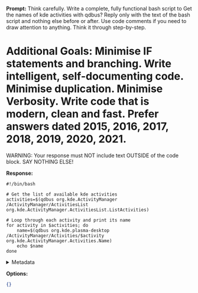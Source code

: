 **Prompt:**
Think carefully. Write a complete, fully functional bash script to Get the names of kde activities with qdbus?
Reply only with the text of the bash script and nothing else before or after. Use code comments if you need to draw attention to anything. 
Think it through step-by-step.
# Additional Goals: Minimise IF statements and branching. Write intelligent, self-documenting code. Minimise duplication. Minimise Verbosity. Write code that is modern, clean and fast. Prefer answers dated 2015, 2016, 2017, 2018, 2019, 2020, 2021.
WARNING: Your response must NOT include text OUTSIDE of the code block.
SAY NOTHING ELSE!


**Response:**
```
#!/bin/bash

# Get the list of available kde activities
activities=$(qdbus org.kde.ActivityManager /ActivityManager/ActivitiesList org.kde.ActivityManager.ActivitiesList.ListActivities)

# Loop through each activity and print its name
for activity in $activities; do
    name=$(qdbus org.kde.plasma-desktop /ActivityManager/Activities/$activity org.kde.ActivityManager.Activities.Name)
    echo $name
done
```

<details><summary>Metadata</summary>

- Duration: 3896 ms
- Datetime: 2023-07-19T16:51:24.169586
- Model: gpt-3.5-turbo-0613

</details>

**Options:**
```json
{}
```

